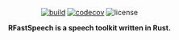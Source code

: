 <div align="center">

[![build](https://github.com/KrzTyb/rfastspeech/actions/workflows/rust.yml/badge.svg?branch=main)](https://github.com/KrzTyb/rfastspeech/actions/workflows/rust.yml)
[![codecov](https://codecov.io/github/KrzTyb/rfastspeech/graph/badge.svg?token=1DJ5RNOZC8)](https://codecov.io/github/KrzTyb/rfastspeech)
![license](https://img.shields.io/badge/license-MIT%2FApache--2.0-green)

**RFastSpeech is a speech toolkit written in Rust.**

</div>

